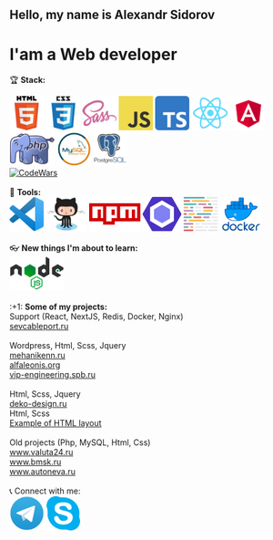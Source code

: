 ## Hello, my name is Alexandr Sidorov
# I'am a Web developer  

🏆 <b>Stack:</b>  
<div> 
<img src="./src/assets/images/html5.png"  height="60" alt="HTML5">
<img src="./src/assets/images/css3.png"  height="60" alt="CSS3">
<img src="./src/assets/images/sass.png"  height="60" alt="SASS">
<img src="./src/assets/images/js.png"  height="60" alt="JS">
<img src="./src/assets/images/ts.png"  height="60" alt="TypeScript">
<img src="./src/assets/images/react.png"  height="60" alt="React">
<img src="./src/assets/images/angular.svg"  height="60" alt="Angular">
<img src="./src/assets/images/php.png"  height="60" alt="PHP">
<img src="./src/assets/images/mysql.jpg"  height="60" alt="MySQL">
<img src="./src/assets/images/postgresql.png"  height="60" alt="PostgreSQL"><br/>
<a target="_blank"href="https://www.codewars.com/users/dinosavr/"><img src="https://www.codewars.com/users/dinosavr/badges/small"  alt="CodeWars"></a>
</div>  
<br/>  
🔨 <b>Tools:</b>
<div> 
<img src="./src/assets/images/vscode.png"  height="60" alt="VSCode">
<img src="./src/assets/images/github.png"  height="60" alt="GitHub">
<img src="./src/assets/images/npm.png"  height="60" alt="NPM">
<img src="./src/assets/images/eslint.svg"  height="60" alt="Eslint">
<img src="./src/assets/images/prettier.svg"  height="60" alt="Prettier">
<img src="./src/assets/images/docker.png"  height="60" alt="Docker">
</div> 
<br/>  
👓 <b>New things I'm about to learn:</b>  
<div> 
<img src="./src/assets/images/node.png"  height="60" alt="NextJS">
</div> 
<br/>  
:+1: <b>Some of my projects:</b>  
<div>  
Support (React, NextJS, Redis, Docker, Nginx)<br/>
<a target="_blank"href="https://sevcableport.ru/ru">sevcableport.ru</a><br/>
<br/>
Wordpress, Html, Scss, Jquery<br/>
<a target="_blank"href="http://mehanikenn.ru/">mehanikenn.ru</a><br/>
<a target="_blank"href="https://alfaleonis.org">alfaleonis.org</a><br/>
<a target="_blank"href="http://vip-engineering.spb.ru">vip-engineering.spb.ru</a><br/>
<br/>
Html, Scss, Jquery<br/>
<a target="_blank"href="http://deko-design.ru">deko-design.ru</a><br/>
Html, Scss<br/>  
<a target="_blank"href="https://thirsty-jones-488e18.netlify.app">Example of HTML layout</a><br/>
<br/>  
Old projects (Php, MySQL, Html, Css)<br/>
<a target="_blank"href="https://www.valuta24.ru">www.valuta24.ru</a><br/>
<a target="_blank"href="https://www.bmsk.ru">www.bmsk.ru</a><br/>
<a target="_blank"href="http://www.autoneva.ru">www.autoneva.ru</a><br/>
<br/>
📞 Connect with me:<br/>
<a target="_blank"href="https://t.me/dinichru"><img src="./src/assets/images/telegramm.png"  height="60" alt="Telegramm"></a>
<a target="_blank"href="https://join.skype.com/invite/bkhzoYa5u2Pm"><img src="./src/assets/images/skype.png"  height="60" alt="Skype"></a>
</div>  